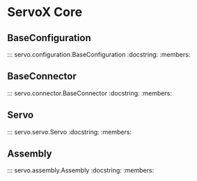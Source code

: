 # ServoX Core

## BaseConfiguration

::: servo.configuration.BaseConfiguration
    :docstring:
    :members:

## BaseConnector

::: servo.connector.BaseConnector
    :docstring:
    :members:

## Servo

::: servo.servo.Servo
    :docstring:
    :members:

## Assembly

::: servo.assembly.Assembly
    :docstring:
    :members:
